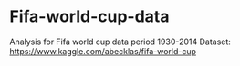 # Fifa-world-cup-data
Analysis for Fifa world cup data period 1930-2014
Dataset: https://www.kaggle.com/abecklas/fifa-world-cup
